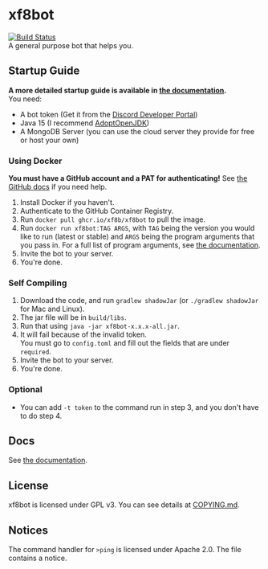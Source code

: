 # xf8bot   
[![Build Status](https://travis-ci.com/xf8b/xf8bot.svg?branch=production)](https://travis-ci.com/xf8b/xf8bot)  
A general purpose bot that helps you.
## Startup Guide
**A more detailed startup guide is available in [the documentation](https://xf8b.github.io/xf8bot/docs/startup/).**  
You need:  
* A bot token (Get it from the [Discord Developer Portal](https://discord.com/developers/applications))
* Java 15 (I recommend [AdoptOpenJDK](https://adoptopenjdk.net))  
* A MongoDB Server (you can use the cloud server they provide for free or host your own)
### Using Docker
**You must have a GitHub account and a PAT for authenticating!**
See [the GitHub docs](https://docs.github.com/en/free-pro-team@latest/packages/managing-container-images-with-github-container-registry/pushing-and-pulling-docker-images#authenticating-to-github-container-registry) if you need help.
1. Install Docker if you haven't.
2. Authenticate to the GitHub Container Registry.
3. Run `docker pull ghcr.io/xf8b/xf8bot` to pull the image.
4. Run `docker run xf8bot:TAG ARGS`, with `TAG` being the version you would like to run (latest or stable) and `ARGS` being the program arguments that you pass in. For a full list of program arguments, see [the documentation](https://xf8b.github.io/documentation/xf8bot/args/).
5. Invite the bot to your server.  
6. You're done.  
### Self Compiling
1. Download the code, and run `gradlew shadowJar` (or `./gradlew shadowJar` for Mac and Linux).    
2. The jar file will be in `build/libs`.  
3. Run that using `java -jar xf8bot-x.x.x-all.jar`.  
4. It will fail because of the invalid token.  
You must go to `config.toml` and fill out the fields that are under `required`.  
5. Invite the bot to your server.  
6. You're done.  
### Optional
* You can add `-t token` to the command run in step 3, and you don't have to do step 4.
## Docs
See [the documentation](https://xf8b.github.io/documentation/xf8bot/).
## License  
xf8bot is licensed under GPL v3. You can see details at [COPYING.md](COPYING.md).  
## Notices
The command handler for `>ping` is licensed under Apache 2.0. The file contains a notice.
